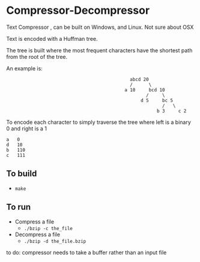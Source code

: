# Compressor-Decompressor
Text Compressor , can be built on Windows, and Linux. Not sure about OSX

Text is encoded with a Huffman tree.

The tree is built where the most frequent characters have the shortest path from the root of the tree.

An example is:

                                                  abcd 20
                                                  /      \
                                                a 10     bcd 10
                                                        /     \
                                                      d 5     bc 5
                                                              /   \
                                                            b 3     c 2
                                                          
                                                          
To encode each character to simply traverse the tree where left is a binary 0 and right is a 1

    a   0
    d   10
    b   110
    c   111


## To build
- `make`

## To run
- Compress a file
  - `./bzip -c the_file`
- Decompress a file
  - `./bzip -d the_file.bzip`

to do:
compressor needs to take a buffer rather than an input file
